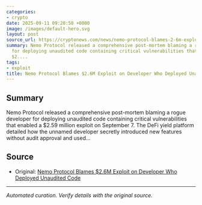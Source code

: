 ```yaml
---
categories:
- crypto
date: 2025-09-11 09:20:58 +0000
image: /images/default-hero.svg
layout: post
source_url: https://cryptonews.com/news/nemo-protocol-blames-2-6m-exploit-on-developer-who-deployed-unaudited-code/
summary: Nemo Protocol released a comprehensive post-mortem blaming a rogue developer
  for deploying unaudited code containing critical vulnerabilities that enabled a
  $2....
tags:
- exploit
title: Nemo Protocol Blames $2.6M Exploit on Developer Who Deployed Unaudited Code
---
```


## Summary

Nemo Protocol released a comprehensive post-mortem blaming a rogue developer for deploying unaudited code containing critical vulnerabilities that enabled a $2.59 million exploit on September 7. The DeFi yield platform detailed how the unnamed developer secretly introduced new features without audit approval and used...

## Source

- Original: [Nemo Protocol Blames $2.6M Exploit on Developer Who Deployed Unaudited Code](https://cryptonews.com/news/nemo-protocol-blames-2-6m-exploit-on-developer-who-deployed-unaudited-code/)


---

*Automated curation. Verify details with the original source.*